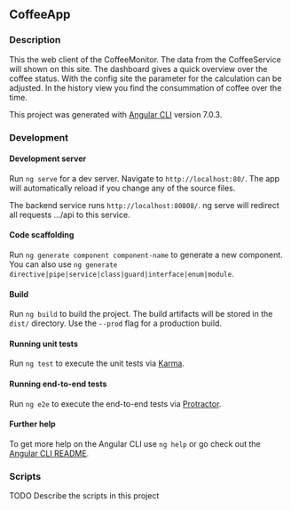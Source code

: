## CoffeeApp

### Description

This the web client of the CoffeeMonitor. The data from the CoffeeService will shown on this site.
The dashboard gives a quick overview over the coffee status. With the config site the parameter for 
the calculation can be adjusted. In the history view you find the consummation of coffee over the time.   

This project was generated with [Angular CLI](https://github.com/angular/angular-cli) version 7.0.3.

### Development

#### Development server

Run `ng serve` for a dev server. Navigate to `http://localhost:80/`. The app will automatically reload 
if you change any of the source files.

The backend service runs `http://localhost:80808/`. ng serve will redirect all requests .../api to this
service.

#### Code scaffolding

Run `ng generate component component-name` to generate a new component. You can also use
`ng generate directive|pipe|service|class|guard|interface|enum|module`.

#### Build

Run `ng build` to build the project. The build artifacts will be stored in the `dist/` directory. 
Use the `--prod` flag for a production build.

#### Running unit tests

Run `ng test` to execute the unit tests via [Karma](https://karma-runner.github.io).

#### Running end-to-end tests

Run `ng e2e` to execute the end-to-end tests via [Protractor](http://www.protractortest.org/).

#### Further help

To get more help on the Angular CLI use `ng help` or go check out the 
[Angular CLI README](https://github.com/angular/angular-cli/blob/master/README.md).

### Scripts

TODO Describe the scripts in this project
